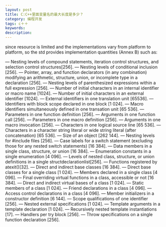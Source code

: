 ```yaml
---
layout: post
title: C:C++里面变量名的最大长度是多少？
category: 编程开发
tags: c＋＋
keywords: 
description: 
---
```

since resource is limited and the implementations vary from platform to platform, so the std provides implementation quantities (Annex B) such as:
 
— Nesting levels of compound statements, iteration control structures, and selection control structures[256].
— Nesting levels of conditional inclusion [256].
— Pointer, array, and function declarators (in any combination) modifying an arithmetic, structure, union,
or incomplete type in a declaration [256].
— Nesting levels of parenthesized expressions within a full expression [256].
— Number of initial characters in an internal identifier or macro name [1024].
— Number of initial characters in an external identifier [1024].
— External identifiers in one translation unit [65536].
— Identifiers with block scope declared in one block [1 024].
— Macro identifiers simultaneously defined in one transation unit [65 536].
— Parameters in one function definition [256].
— Arguments in one function call [256].
— Parameters in one macro definition [256].
— Arguments in one macro invocation [256].
— Characters in one logical source line [65 536].
— Characters in a character string literal or wide string literal (after concatenation) [65 536].
— Size of an object [262 144].
— Nesting levels for #include files [256].
— Case labels for a switch statement (excluding those for any nested switch statements) [16 384].
— Data members in a single class, structure, or union [16 384].
— Enumeration constants in a single enumeration [4 096].
— Levels of nested class, structure, or union definitions in a single structdeclarationlist[256].
— Functions registered by atexit()[32].
— Direct and indirect base classes [16 384].
— Direct base classes for a single class [1 024].
— Members declared in a single class [4 096].
— Final overriding virtual functions in a class, accessible or not [16 384].
— Direct and indirect virtual bases of a class [1 024].
— Static members of a class [1 024].
— Friend declarations in a class [4 096].
— Access control declarations in a class [4 096].
— Member initializers in a constructor definition [6 144].
— Scope qualifications of one identifier [256].
— Nested external specifications [1 024].
— Template arguments in a template declaration [1 024].
— Recursively nested template instantiations [17].
— Handlers per try block [256].
— Throw specifications on a single function declaration [256].





